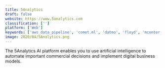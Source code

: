 ```yaml
---
title: 5Analytics
draft: false 
website: https://www.5analytics.com
classification: ['']
platform: ['Web']
keywords: ['aws_data_pipeline', 'comet.ml', 'datmo', 'floyd', 'mcenter', 'managed_mlflow', 'numericcal', 'seldon', 'spell', 'neptune.ml']
image: 2020/04/5Analytics.png
---
```

The 5Analytics AI platform enables you to use artificial intelligence to automate important commercial decisions and implement digital business models.